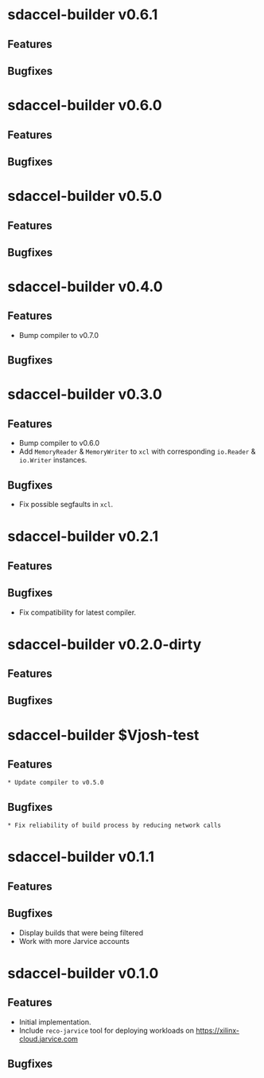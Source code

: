 # sdaccel-builder v0.6.1

## Features

## Bugfixes

# sdaccel-builder v0.6.0

## Features

## Bugfixes

# sdaccel-builder v0.5.0

## Features

## Bugfixes

# sdaccel-builder v0.4.0

## Features

* Bump compiler to v0.7.0

## Bugfixes

# sdaccel-builder v0.3.0

## Features

* Bump compiler to v0.6.0
* Add `MemoryReader` & `MemoryWriter` to `xcl` with corresponding `io.Reader` & `io.Writer` instances.

## Bugfixes

* Fix possible segfaults in `xcl`.

# sdaccel-builder v0.2.1

## Features

## Bugfixes

* Fix compatibility for latest compiler.

# sdaccel-builder v0.2.0-dirty

## Features

## Bugfixes

# sdaccel-builder $Vjosh-test

## Features

    * Update compiler to v0.5.0

## Bugfixes

    * Fix reliability of build process by reducing network calls

# sdaccel-builder v0.1.1

## Features

## Bugfixes

   * Display builds that were being filtered
   * Work with more Jarvice accounts

# sdaccel-builder v0.1.0

## Features

   * Initial implementation.
   * Include `reco-jarvice` tool for deploying workloads on https://xilinx-cloud.jarvice.com

## Bugfixes
